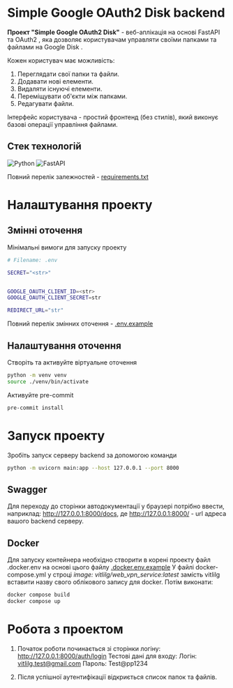 # Simple Google OAuth2 Disk backend
**Проект "Simple Google OAuth2 Disk"** - веб-аплікація на основі FastAPI та OAuth2 , яка дозволяє користувачам управляти своїми папками та файлами на Google Disk .

Кожен користувач має можливість:
1.	Переглядати свої папки та файли.
2.	Додавати нові елементи.
3.	Видаляти існуючі елементи.
4.	Переміщувати об'єкти між папками.
5.	Редагувати файли.

Інтерфейс користувача - простий фронтенд (без стилів), який виконує базові операції управління файлами.

## Стек технологій
![Python](https://img.shields.io/badge/Python-3.10.5-blue)
![FastAPI](https://img.shields.io/badge/FastAPI-0.109.2-28a745)

Повний перелік залежностей - [requirements.txt](./requirements.txt)

# Налаштування проекту
## Змінні оточення
Мінімальні вимоги для запуску проекту
```bash
# Filename: .env

SECRET="<str>"


GOOGLE_OAUTH_CLIENT_ID=<str>
GOOGLE_OAUTH_CLIENT_SECRET=str

REDIRECT_URL="str"
```

Повний перелік змінних оточення - [.env.example](./.env.example)

## Налаштування оточення
Створіть та активуйте віртуальне оточення
```bash
python -m venv venv
source ./venv/bin/activate
```

Активуйте pre-commit
```bash
pre-commit install
```

# Запуск проекту
Зробіть запуск серверу backend за допомогою команди
```bash
python -m uvicorn main:app --host 127.0.0.1 --port 8000
```

## Swagger
Для переходу до сторінки автодокументації у браузері потрібно ввести, наприклад:
http://127.0.0.1:8000/docs,
де http://127.0.0.1:8000/ - url адреса вашого backend серверу.

## Docker
Для запуску контейнера необхідно створити в корені проекту файл .docker.env на основі цього файлу [.docker.env.example](./.docker.env.example)
У файлі docker-compose.yml у строці *image: vitlilg/web_vpn_service:latest* замість vitlilg вставити назву свого облікового запису для docker.
Потім виконати:
```bash
docker compose build
docker compose up
```

# Робота з проектом
1. Початок роботи починається зі сторінки логіну:
http://127.0.0.1:8000/auth/login
Тестові дані для входу:
Логін: vitlilg.test@gmail.com
Пароль: Test@pp1234

2. Після успішної аутентифікації відкриється список папок та файлів.
